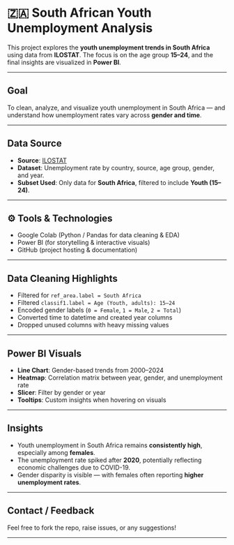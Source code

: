 # 🇿🇦 South African Youth Unemployment Analysis

This project explores the **youth unemployment trends in South Africa** using data from **ILOSTAT**. The focus is on the age group **15–24**, and the final insights are visualized in **Power BI**.

---

## Goal

To clean, analyze, and visualize youth unemployment in South Africa — and understand how unemployment rates vary across **gender and time**.

---

## Data Source

- **Source**: [ILOSTAT](https://ilostat.ilo.org/)
- **Dataset**: Unemployment rate by country, source, age group, gender, and year.
- **Subset Used**: Only data for **South Africa**, filtered to include **Youth (15–24)**.

---

## ⚙️ Tools & Technologies

- Google Colab (Python / Pandas for data cleaning & EDA)
- Power BI (for storytelling & interactive visuals)
- GitHub (project hosting & documentation)

---

## Data Cleaning Highlights

- Filtered for `ref_area.label = South Africa`
- Filtered `classif1.label = Age (Youth, adults): 15–24`
- Encoded gender labels (`0 = Female`, `1 = Male`, `2 = Total`)
- Converted time to datetime and created year columns
- Dropped unused columns with heavy missing values

---

## Power BI Visuals

- **Line Chart**: Gender-based trends from 2000–2024
- **Heatmap**: Correlation matrix between year, gender, and unemployment rate
- **Slicer**: Filter by gender or year
- **Tooltips**: Custom insights when hovering on visuals

---

## Insights

- Youth unemployment in South Africa remains **consistently high**, especially among **females**.
- The unemployment rate spiked after **2020**, potentially reflecting economic challenges due to COVID-19.
- Gender disparity is visible — with females often reporting **higher unemployment rates**.

---

## Contact / Feedback

Feel free to fork the repo, raise issues, or any suggestions!

---
